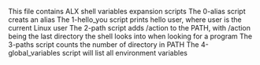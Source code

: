 This file contains ALX shell variables expansion scripts
The 0-alias script creats an alias
The 1-hello_you script prints hello user, where user is the current Linux user
The 2-path script adds /action to the PATH, with /action being the last directory the shell looks into when looking for a program
The 3-paths script counts the number of directory in PATH
The 4-global_variables script will list all environment variables
